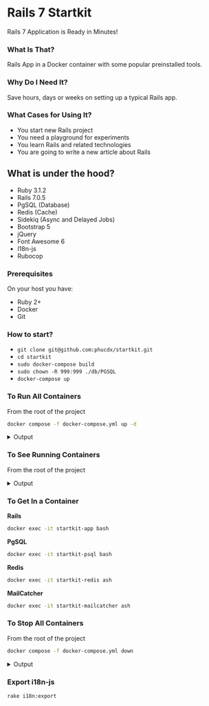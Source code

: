 # Rails 7 Startkit

Rails 7 Application is Ready in Minutes!

### What Is That?

Rails App in a Docker container with some popular preinstalled tools.

### Why Do I Need It?

Save hours, days or weeks on setting up a typical Rails app.

### What Cases for Using It?

- You start new Rails project
- You need a playground for experiments
- You learn Rails and related technologies
- You are going to write a new article about Rails

## What is under the hood?

- Ruby 3.1.2
- Rails 7.0.5
- PgSQL (Database)
- Redis (Cache)
- Sidekiq (Async and Delayed Jobs)
- Bootstrap 5
- jQuery
- Font Awesome 6
- I18n-js
- Rubocop

### Prerequisites

On your host you have:

- Ruby 2+
- Docker
- Git

### How to start?

- `git clone git@github.com:phucdx/startkit.git`
- `cd startkit`
- `sudo docker-compose build`
- `sudo chown -R 999:999 ./db/PGSQL`
- `docker-compose up`

### To Run All Containers

From the root of the project

```sh
docker compose -f docker-compose.yml up -d
```

<details>
  <summary>Output</summary>

```sh
[+] Running 4/4
 ✔ Container startkit-psql          Started
 ✔ Container startkit-redis         Started
 ✔ Container startkit-mailcatcher   Started
 ✔ Container startkit-app           Started
```

</details>

### To See Running Containers

From the root of the project

<details>
  <summary>Output</summary>

```sh
docker ps --format 'table {{.Names}}\t{{.ID}}\t{{.Image}}\t{{.Ports}}'
```

```
NAMES                  CONTAINER ID        IMAGE                    PORTS
startkit-app           1f13e98cdc3b        startkit_app             0.0.0.0:3000->3000/tcp
startkit-redis         209a18dfba82        redis:7.0.5-alpine       6379/tcp
startkit-psql          dde19fa271ed        postgres:15.1-bullseye   0.0.0.0:5432->5432/tcp
startkit-mailcatcher   d4db8d708a03        schickling/mailcatcher   1025/tcp, 0.0.0.0:1080->1080/tcp
```

</details>

### To Get In a Container

**Rails**

```sh
docker exec -it startkit-app bash
```

**PgSQL**

```sh
docker exec -it startkit-psql bash
```

**Redis**

```sh
docker exec -it startkit-redis ash
```

**MailCatcher**

```sh
docker exec -it startkit-mailcatcher ash
```

### To Stop All Containers

From the root of the project

```sh
docker compose -f docker-compose.yml down
```

<details>
  <summary>Output</summary>

```sh
[+] Running 4/4
 ✔ Container startkit-app           Removed
 ✔ Container startkit-redis         Removed
 ✔ Container startkit-mailcatcher   Removed
 ✔ Container startkit-psql          Removed
```

</details>

### Export i18n-js

```sh
rake i18n:export
```
